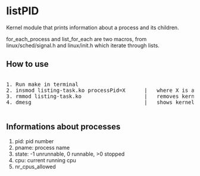 # listPID
Kernel module that prints information about a process and its children.

for_each_process and list_for_each are two macros, from linux/sched/signal.h and linux/init.h which iterate through lists.

## How to use

<pre>

1. Run make in terminal
2. insmod listing-task.ko processPid=X      |   where X is any PID
3. rmmod listing-task.ko                    |   removes kernel module and calls module_exit
4. dmesg                                    |   shows kernel printk

</pre>

## Informations about processes

1. pid: pid number
2. pname: process name
3. state: -1 unrunnable, 0 runnable, >0 stopped
4. cpu: current running cpu
5. nr_cpus_allowed



